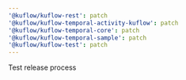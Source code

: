 ```yaml
---
'@kuflow/kuflow-rest': patch
'@kuflow/kuflow-temporal-activity-kuflow': patch
'@kuflow/kuflow-temporal-core': patch
'@kuflow/kuflow-temporal-sample': patch
'@kuflow/kuflow-test': patch
---
```


Test release process
